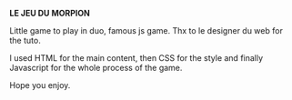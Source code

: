 **LE JEU DU MORPION** 


Little game to play in duo, famous js game. Thx to le designer du web for the tuto.

I used HTML for the main content, then CSS for the style and finally Javascript for the whole process of the game. 

Hope you enjoy. 
